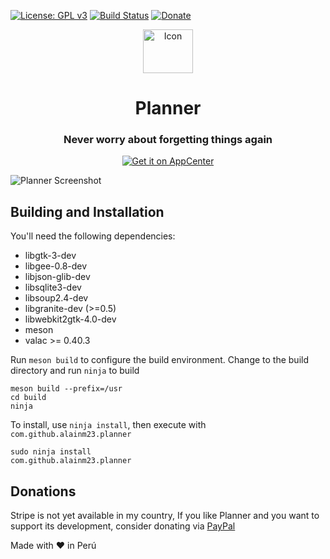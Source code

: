 [![License: GPL v3](https://img.shields.io/badge/License-GPL%20v3-blue.svg)](https://github.com/alainm23/planner/blob/master/LICENSE)
[![Build Status](https://travis-ci.com/alainm23/planner.svg?branch=master)](https://travis-ci.com/alainm23/planner)
[![Donate](https://img.shields.io/badge/PayPal-Donate-gray.svg?style=flat&logo=paypal&colorA=0071bb&logoColor=fff)](https://www.paypal.me/alainm23)

<div align="center">
  <span align="center"> <img width="80" height="70" class="center" src="https://github.com/alainm23/planner/blob/master/data/icons/128/com.github.alainm23.planner.svg" alt="Icon"></span>
  <h1 align="center">Planner</h1>
  <h3 align="center">Never worry about forgetting things again</h3>

  <a href="https://appcenter.elementary.io/com.github.alainm23.planner"><img src="https://appcenter.elementary.io/badge.svg?new" alt="Get it on AppCenter" /></a>
</div>

![Planner Screenshot](https://github.com/alainm23/planner/raw/master/data/screenshot/screenshot-01.png)

## Building and Installation

You'll need the following dependencies:

* libgtk-3-dev
* libgee-0.8-dev
* libjson-glib-dev
* libsqlite3-dev
* libsoup2.4-dev
* libgranite-dev (>=0.5)
* libwebkit2gtk-4.0-dev
* meson
* valac >= 0.40.3

Run `meson build` to configure the build environment. Change to the build directory and run `ninja` to build

    meson build --prefix=/usr
    cd build
    ninja

To install, use `ninja install`, then execute with `com.github.alainm23.planner`

    sudo ninja install
    com.github.alainm23.planner

## Donations
Stripe is not yet available in my country, If you like Planner and you want to support its development, consider donating via [PayPal](https://www.paypal.me/alainm23)

Made with ❤ in Perú

